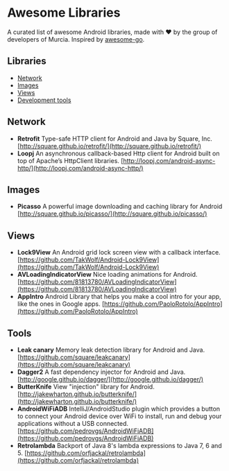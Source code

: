 # Awesome Libraries
A curated list of awesome Android libraries, made with :heart: by the group of developers of Murcia. Inspired by [awesome-go](https://github.com/avelino/awesome-go).

## Libraries
* [Network](#network)
* [Images](#images)
* [Views](#views)
* [Development tools](#tools)

## Network
* **Retrofit** Type-safe HTTP client for Android and Java by Square, Inc. [http://square.github.io/retrofit/](http://square.github.io/retrofit/)
* **Loopj** An asynchronous callback-based Http client for Android built on top of Apache’s HttpClient libraries. [http://loopj.com/android-async-http/](http://loopj.com/android-async-http/)

## Images
* **Picasso** A powerful image downloading and caching library for Android [http://square.github.io/picasso/](http://square.github.io/picasso/)

## Views
* **Lock9View** An Android grid lock screen view with a callback interface. [https://github.com/TakWolf/Android-Lock9View](https://github.com/TakWolf/Android-Lock9View)
* **AVLoadingIndicatorView** Nice loading animations for Android. [https://github.com/81813780/AVLoadingIndicatorView](https://github.com/81813780/AVLoadingIndicatorView)
* **AppIntro** Android Library that helps you make a cool intro for your app, like the ones in Google apps. [https://github.com/PaoloRotolo/AppIntro](https://github.com/PaoloRotolo/AppIntro)

## Tools
* **Leak canary** Memory leak detection library for Android and Java. [https://github.com/square/leakcanary](https://github.com/square/leakcanary)
* **Dagger2** A fast dependency injector for Android and Java. [http://google.github.io/dagger/](http://google.github.io/dagger/)
* **ButterKnife** View "injection" library for Android. [http://jakewharton.github.io/butterknife/](http://jakewharton.github.io/butterknife/)
* **AndroidWiFiADB** IntelliJ/AndroidStudio plugin which provides a button to connect your Android device over WiFi to install, run and debug your applications without a USB connected. [https://github.com/pedrovgs/AndroidWiFiADB](https://github.com/pedrovgs/AndroidWiFiADB)
* **Retrolambda** Backport of Java 8's lambda expressions to Java 7, 6 and 5. [https://github.com/orfjackal/retrolambda](https://github.com/orfjackal/retrolambda)
